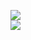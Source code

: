 [![](https://img.shields.io/badge/Made%20With-Github%20Spray-lightgrey.svg?style=for-the-badge&logo=github)](https://github.com/Annihil/github-spray#17911)  
[![](https://i.imgur.com/2DrTn0Z.gif)](https://github.com/Annihil/github-spray)